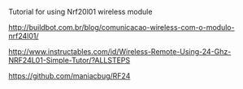 Tutorial for using Nrf20l01 wireless module


http://buildbot.com.br/blog/comunicacao-wireless-com-o-modulo-nrf24l01/

http://www.instructables.com/id/Wireless-Remote-Using-24-Ghz-NRF24L01-Simple-Tutor/?ALLSTEPS


https://github.com/maniacbug/RF24

